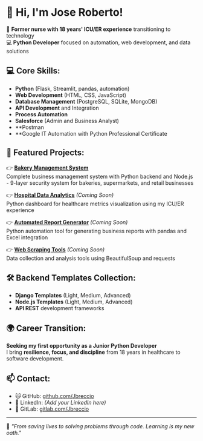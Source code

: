 # 👋 Hi, I'm Jose Roberto!

🧬 **Former nurse with 18 years' ICU/ER experience** transitioning to technology  
💻 **Python Developer** focused on automation, web development, and data solutions

## 💻 **Core Skills:**
- **Python** (Flask, Streamlit, pandas, automation)
- **Web Development** (HTML, CSS, JavaScript)
- **Database Management** (PostgreSQL, SQLite, MongoDB)
- **API Development** and Integration
- **Process Automation**
- **Salesforce** (Admin and Business Analyst)
- **Postman
- **Google IT Automation with Python Professional Certificate

## 🚀 **Featured Projects:**

👉 **[Bakery Management System](https://github.com/Jbreccio/bakery-management-system)**  
Complete business management system with Python backend and Node.js - 9-layer security system for bakeries, supermarkets, and retail businesses

👉 **[Hospital Data Analytics](https://github.com/Jbreccio/hospital-analytics)** *(Coming Soon)*  
Python dashboard for healthcare metrics visualization using my ICU/ER experience

👉 **[Automated Report Generator](https://github.com/Jbreccio/report-automation)** *(Coming Soon)*  
Python automation tool for generating business reports with pandas and Excel integration

👉 **[Web Scraping Tools](https://github.com/Jbreccio/web-scraping-tools)** *(Coming Soon)*  
Data collection and analysis tools using BeautifulSoup and requests

## 🛠️ **Backend Templates Collection:**
- **Django Templates** (Light, Medium, Advanced)
- **Node.js Templates** (Light, Medium, Advanced)
- **API REST** development frameworks

## 🌍 **Career Transition:**
**Seeking my first opportunity as a Junior Python Developer**  
I bring **resilience, focus, and discipline** from 18 years in healthcare to software development.

## 📫 **Contact:**
- 🐱 GitHub: [github.com/Jbreccio](https://github.com/Jbreccio)
- 💼 LinkedIn: *(Add your LinkedIn here)*
- 🔧 GitLab: [gitlab.com/Jbreccio](https://gitlab.com/Jbreccio)

---
🧠 *"From saving lives to solving problems through code. Learning is my new oath."*
